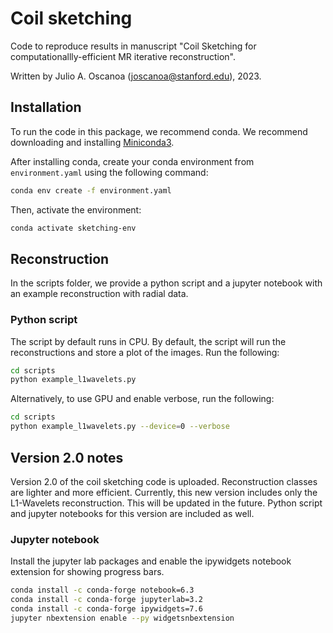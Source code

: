 # Coil sketching
Code to reproduce results in manuscript "Coil Sketching for computationallly-efficient MR iterative reconstruction".

Written by Julio A. Oscanoa (joscanoa@stanford.edu), 2023.

## Installation
To run the code in this package, we recommend conda. We recommend downloading and installing [Miniconda3](https://docs.conda.io/en/latest/miniconda.html).

After installing conda, create your conda environment from `environment.yaml` using the following command:
```bash
conda env create -f environment.yaml
```

Then, activate the environment:
```bash
conda activate sketching-env
```

## Reconstruction
In the scripts folder, we provide a python script and a jupyter notebook with an example reconstruction with radial data.

### Python script
The script by default runs in CPU. By default, the script will run the reconstructions and store a plot of the images.
Run the following:

```bash
cd scripts
python example_l1wavelets.py
```

Alternatively, to use GPU and enable verbose, run the following:
```bash
cd scripts
python example_l1wavelets.py --device=0 --verbose
```

## Version 2.0 notes
Version 2.0 of the coil sketching code is uploaded. Reconstruction classes are lighter and more efficient.
Currently, this new version includes only the L1-Wavelets reconstruction. This will be updated in the future.
Python script and jupyter notebooks for this version are included as well.

### Jupyter notebook
Install the jupyter lab packages and enable the ipywidgets notebook extension for showing progress bars.

```bash
conda install -c conda-forge notebook=6.3
conda install -c conda-forge jupyterlab=3.2
conda install -c conda-forge ipywidgets=7.6
jupyter nbextension enable --py widgetsnbextension
```
